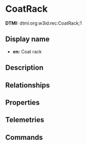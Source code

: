 # CoatRack
**DTMI:** dtmi:org:w3id:rec:CoatRack;1
## Display name
- **en:** Coat rack
## Description
## Relationships
## Properties
## Telemetries
## Commands
